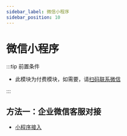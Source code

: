 ```yaml
---
sidebar_label: 微信小程序
sidebar_position: 10
---
```


# 微信小程序

:::tip 前置条件

- 此模块为付费模块，如需要，请[扫码联系微信](/img/wechat.png)

:::

## 方法一：企业微信客服对接

- [小程序接入](./wechat_work#在小程序中接入)
